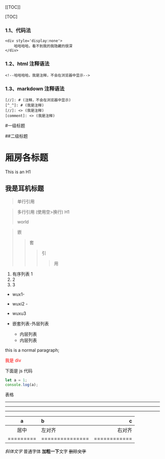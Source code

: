 [[TOC]]

[TOC]

### 1.1、代码法

    <div style='display:none'>
        哈哈哈哈，看不到我的我隐藏的很深
    </div>

### 1.2、html 注释语法

    <!--哈哈哈哈，我是注释，不会在浏览器中显示-->

### 1.3、markdown 注释语法

    [//]: # (注释，不会在浏览器中显示)
    [^_^]: # (我是注释)
    [//]: <> (我是注释)
    [comment]: <> (我是注释)

#一级标题

##二级标题

# 厢房各标题

This is an H1

## 我是耳机标题

> 单行引用

> 多行引用
> (使用空>换行)
> H1
>
> world

> 嵌
>
> > 套
> >
> > > 引
> > >
> > > > 用

1. 有序列表 1
2. 2
3. 3

- wux1-
- wuxi2 -
- wuxu3

- 嵌套列表-外层列表
  - 内层列表
  - 内层列表

this is a normal paragraph;

<div style = 'color:red'>我是 div</div>

下面是 js 代码

```javascript
let a = 1;
console.log(a);
```

表格

---

---

---

|     a     | b               |            c |
| :-------: | :-------------- | -----------: |
|   居中    | 左对齐          |       右对齐 |
| ========= | =============== | ============ |

_斜体文字_
普通字体 **加粗一下**文字
~~删除文字~~
